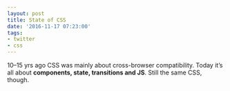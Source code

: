```yaml
---
layout: post
title: State of CSS
date: '2016-11-17 07:23:00'
tags:
- twitter
- css
---
```


10–15 yrs ago CSS was mainly about cross-browser compatibility.
Today it’s all about __components, state, transitions and JS__. Still the same CSS, though.